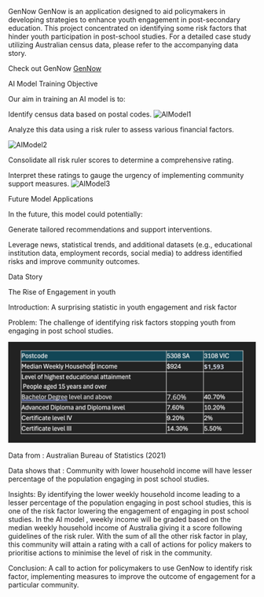 GenNow
GenNow is an application designed to aid policymakers in developing strategies to enhance youth engagement in post-secondary education. This project concentrated on identifying some risk factors that hinder youth participation in post-school studies. For a detailed case study utilizing Australian census data, please refer to the accompanying data story.

Check out GenNow [GenNow](https://www.figma.com/proto/QFTfqfY055ex2X1ERT8PNr/Generation-Now?page-id=0%3A1&node-id=25-4305&node-type=CANVAS&viewport=22%2C54%2C0.35&t=QkksbewiBL0g9KHX-1&scaling=min-zoom&content-scaling=fixed&starting-point-node-id=20%3A1065)


AI Model Training Objective

Our aim in training an AI model is to:


Identify census data based on postal codes.
![AIModel1](https://github.com/user-attachments/assets/764e3d91-b2af-4439-afb6-24a28ec3e3aa)

Analyze this data using a risk ruler to assess various financial factors.

![AIModel2](https://github.com/user-attachments/assets/9f3d654c-7035-4d6c-9e0d-adc997012bff)


Consolidate all risk ruler scores to determine a comprehensive rating.

Interpret these ratings to gauge the urgency of implementing community support measures.
![AIModel3](https://github.com/user-attachments/assets/c897ca14-4c8c-402f-93ab-496bbdfe38bc)


Future Model Applications

In the future, this model could potentially:



Generate tailored recommendations and support interventions.

Leverage news, statistical trends, and additional datasets (e.g., educational institution data, employment records, social media) to address identified risks and improve community outcomes.


Data Story

The Rise of Engagement in youth

Introduction: A surprising statistic in youth engagement and risk factor

Problem: The challenge of identifying risk factors stopping youth from engaging in post school studies.

![DataStory](https://github.com/ying1488/GenNow/blob/main/DataStory.png)

Data from : Australian Bureau of Statistics (2021)

Data shows that : Community with lower household income will have lesser percentage of the population engaging in post school studies.

Insights: By identifying the lower weekly household income leading to a lesser percentage of the population engaging in post school studies, this is one of the risk factor lowering the engagement of engaging in post school studies.
In the AI model , weekly income will be graded based on the median weekly household income of Australia giving it a score following guidelines of the risk ruler.
With the sum of all the other risk factor in play, this community will attain a rating with a call of actions for policy makers to prioritise actions to minimise the level of risk in the community.

Conclusion: A call to action for policymakers to use GenNow to identify risk factor, implementing measures to improve the outcome of engagement for a particular community.

